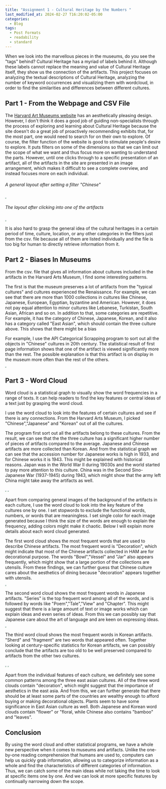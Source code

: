 ```yaml
---
title: "Assignment 1 - Cultural Heritage by the Numbers "
last_modified_at: 2024-02-27 T16:20:02-05:00
categories:
  - Blog
tags:
  - Post Formats
  - readability
  - standard
---
```


When we look into the marvellous pieces in the museums, do you see the "tags" behind? Cultural Heritage has a myriad of labels behind it. Although these labels cannot replace the meaning and value of Cultural Heritage itself, they show us the connection of the artifacts. This project focuses on analyzing the textual descriptions of Cultural Heritage, analyzing the number of keyword occurrences and visualizing them with wordcloud, in order to find the similarities and differences between different cultures.

## Part 1 - From the Webpage and CSV File

The [Harvard Art Museums website](https://harvardartmuseums.org) has an aesthetically pleasing design. However, I don't think it does a good job of guiding non-specialists through the process of exploring and learning about Cultural Heritage because the site doesn't do a great job of proactively recommending exhibits that, for the most part, one would need to search for on their own to explore. Of course, the filter function of the website is good to stimulate people's desire to explore. It puts filters on some of the dimensions so that we can limit out the scope of what we want and thus focus more on wanting to understand the parts. However, until one clicks through to a specific presentation of an artifact, all of the artifacts in the site are presented in an image arrangement, which makes it difficult to see a complete overview, and instead focuses more on each individual.

###### A general layout after setting a filter "Chinese"
<img src="/assets/images/assignemnt_1/webpage.jpg" style="zoom:25%;" />

###### The layout after clicking into one of the artifacts
<img src="/assets/images/assignemnt_1/artifact_introduction.jpg" style="zoom:25%;" />

It is also hard to grasp the general idea of the cultural heritages in a certain period of time, culture, location, or any other categories in the filters just from the csv. file because all of them are listed individually and the file is too big for human to directly retrieve information from it.

## Part 2 - Biases In Museums

From the csv. file that gives all information about cultures included in the artifacts in the Harvard Arts Museum, I find some interesting patterns. 

The first is that the museum preserves a lot of artifacts from the "typical cultures" and cultures experienced the Renaissance. For example, we can see that there are more than 1000 collections in cultures like Chinese, Japanese, European, Egyptian, byzantine and American. However, it does not pay equal attention to minor cultures like Lebanese, Turkistan, South Asian, African and so on. In addition to that, some categories are repetitive. For example, it has the category of Chinese, Japanese, Korean, and it also has a category called "East Asian", which should contain the three culture above. This shows that there might be a bias 

For example, I use the API Categorical Scrapping program to sort out all the objects in "Chinese" cultures in 20th century. The statistical result of first page information shows that one of the artifact is viewed significantly more than the rest. The possible explanation is that this artifact is on display in the museum more often than the rest of the others.

<img src="/assets/images/assignemnt_1/Chinese.jpg" style="zoom:25%;" />

## Part 3 - Word Cloud

Word cloud is a statistical graph to visually show the word frequencies in a range of texts. It can help readers to find the key features or central ideas of a text just by grasping the word cloud.

I use the word cloud to look into the features of certain cultures and see if there is any connections. From the Harvard Arts Museum, I picked "Chinese","Japanese" and "Korean" out of all the cultures. 

The program first sort out all the artifacts belong to these cultures. From the result, we can see that the the three culture has a significant higher number of pieces of artifacts compared to the average. Japanese and Chinese artifacts are more collected than Korean. And from the statistical graph we can see that the accession number for Japanese works is high in 1933, and for Chinese works it is 1943. This might be explained with historical reasons. Japan was in the World War II during 19030s and the world started to pay more attention to this culture. China was in the Second Sino-Japanese War (1937-1945) during 1943, which might show that the army left China might take away the artifacts as well.

<img src="/assets/images/assignemnt_1/object_culture.jpg" style="zoom:25%;" />

<img src="/assets/images/assignemnt_1/newplot.jpg" style="zoom:25%;" />

Apart from comparing general images of the background of the artifacts in each culture, I use the word cloud to look into the key feature of the cultures one by one. I set stopwords to exclude the functional words, numbers, or words that are meaningless. I set single color for each image generated because I think the size of the words are enough to explain the frequency, adding colors might make it chaotic. Below I will explain more details about each word cloud generated.

The first word cloud shows the most frequent words that are used to describe Chinese artifacts. The most frequent word is "Decoration", which might indicate that most of the Chinese artifacts collected in HAM are for decorational purpose. The words "Bowl","Vessel" and "Jar" also appears frequently, which might show that a large portion of the collections are utensils. From these findings, we can further guess that Chinese culture cares about the aesthetics of dining because "decoration" appears together with utensils.

<img src="/assets/images/assignemnt_1/Chinese_words.jpg" style="zoom:25%;" />

The second word cloud shows the most frequent words in Japanese artifacts. "Series" is the top frequent word among all of the words, and is followed by words like "Poem","Tale","View" and "Chapter". This might suggest that there is a large amount of text or image works which can explain ideas and even series of ideas. From this we can possibly say that Japanese care about the art of language and are keen on expressing ideas.

<img src="/assets/images/assignemnt_1/japanese.jpg" style="zoom:25%;" />

The third word cloud shows the most frequent words in Korean artifacts. "Sherd" and "fragment" are two words that appeared often. Together looking at century-specific statistics for Korean artifacts, we can possibly conclude that the artifacts are too old to be well preserved compared to artifacts from the other two cultures.

<img src="/assets/images/assignemnt_1/Korean.jpg" style="zoom:25%;" />

<img src="/assets/images/assignemnt_1/century.jpg" style="zoom:25%;" />

Apart from the individual features of each culture, we definitely see some common patterns among the three east asian cultures. All of the three word clouds contain "decoration", which might suggest that the importance of aesthetics in the east asia. And from this, we can further generate that there should be at least some parts of the countries are wealthy enough to afford buying or making decorational objects. Plants seem to have some significance in East Asian culture as well. Both Japanese and Korean word clouds contain "flower" or "floral, while Chinese also contains "bamboo" and "leaves".

## Conclusion

By using the word cloud and other statistical programs, we have a whole new perspective when it comes to museums and artifacts. Unlike the one-by-one reading comprehension that humans are used to, computers can help us quickly grab information, allowing us to categorize information as a whole and find the characteristics of different categories of information. Thus, we can catch some of the main ideas while not taking the time to look at specific items one by one. And we can look at more specific features by continually narrowing down the scope.


